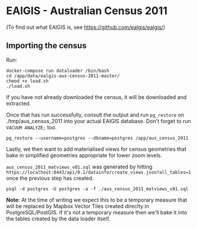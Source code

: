 
EAlGIS - Australian Census 2011
===============================

(To find out what EAlGIS is, see https://github.com/ealgis/ealgis/)

Importing the census
--------------------

Run:

    docker-compose run dataloader /bin/bash
    cd /app/data/ealgis-aus-census-2011-master/
    chmod +x load.sh
    ./load.sh

If you have not already downloaded the census, it will be downloaded and 
extracted.

Once that has run successfully, consult the output and run `pg_restore` on ./tmp/aus_census_2011 into your actual EAlGIS database. Don't forget to run `VACUUM ANALYZE;` too.

```
pg_restore --username=postgres --dbname=postgres /app/aus_census_2011
```

Lastly, we then want to add materialised views for census geometries that bake in simplified geometries appropriate for lower zoom levels.

`aus_census_2011_matviews_v01.sql` was generated by hitting `https://localhost:8443/api/0.1/datainfo/create_views.json?all_tables=1` once the previous step has created.

```
psql -d postgres -U postgres -a -f ./aus_census_2011_matviews_v01.sql
```

**Note:** At the time of writing we expect this to be a temporary measure that will be replaced by Mapbox Vector Tiles
created direclty in PostgreSQL/PostGIS. If it's not a temporary measure then we'll bake it into the tables created by the data loader itself.
